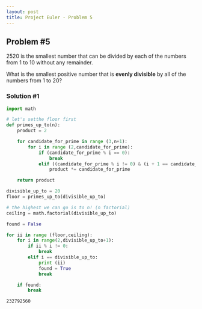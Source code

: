 ```yaml
---
layout: post
title: Project Euler - Problem 5
---
```



## Problem #5

2520 is the smallest number that can be divided by each of the numbers from 1 to 10 without any remainder.

What is the smallest positive number that is **evenly divisible** by all of the numbers from 1 to 20?

### Solution #1


```python
import math

# let's setthe floor first
def primes_up_to(n):
    product = 2

    for candidate_for_prime in range (3,n+1):
        for i in range (2,candidate_for_prime):
            if (candidate_for_prime % i == 0):
                break
            elif ((candidate_for_prime % i != 0) & (i + 1 == candidate_for_prime)):
                product *= candidate_for_prime

    return product

divisible_up_to = 20
floor = primes_up_to(divisible_up_to)

# the highest we can go is to n! (n factorial)
ceiling = math.factorial(divisible_up_to)

found = False

for ii in range (floor,ceiling):
    for i in range(2,divisible_up_to+1):
        if ii % i != 0:
            break
        elif i == divisible_up_to:
            print (ii)
            found = True
            break

    if found:
        break

```

    232792560

